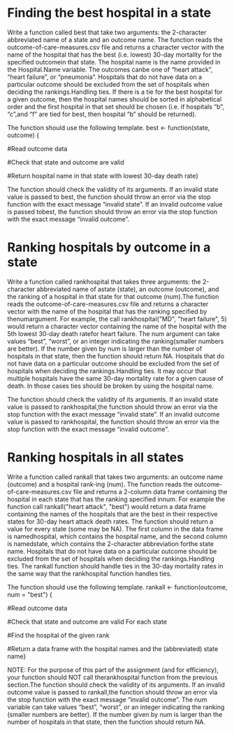 # Finding the best hospital in a state

Write a function called best that take two arguments:  the 2-character abbreviated name of a state and an outcome name.  The function reads the outcome-of-care-measures.csv file and returns a character vector with  the  name  of  the  hospital  that  has  the  best  (i.e.   lowest)  30-day  mortality  for  the  specified  outcomein that state.  The hospital name is the name provided in the Hospital.Name variable.  The outcomes canbe one of “heart attack”, “heart failure”, or “pneumonia”.  Hospitals that do not have data on a particular outcome should be excluded from the set of hospitals when deciding the rankings.Handling ties.  If there is a tie for the best hospital for a given outcome, then the hospital names should be sorted in alphabetical order and the first hospital in that set should be chosen (i.e.  if hospitals “b”, “c”,and “f” are tied for best, then hospital “b” should be returned).

The function should use the following template.
best <- function(state, outcome) {

#Read outcome data

#Check that state and outcome are valid

#Return hospital name in that state with lowest 30-day death rate}

The function should check the validity of its arguments. If an invalid state value is passed to best,  the function should throw an error via the stop function with the exact message “invalid state”.  If an invalid outcome value is passed tobest, the function should throw an error via the stop function with the exact message “invalid outcome”.



# Ranking hospitals by outcome in a state

Write a function called rankhospital that takes three arguments:  the 2-character abbreviated name of astate (state), an outcome (outcome), and the ranking of a hospital in that state for that outcome (num).The function reads the outcome-of-care-measures.csv file and returns a character vector with the name of the hospital that has the ranking specified by thenumargument.  For example, the call rankhospital("MD", "heart failure", 5) would return a character vector containing the name of the hospital with the 5th lowest 30-day death ratefor heart failure.  The num argument can take values “best”, “worst”,  or an integer indicating the ranking(smaller numbers are better).  If the number given by num is larger than the number of hospitals in that state, then the function should return NA. Hospitals that do not have data on a particular outcome should be excluded from the set of hospitals when deciding the rankings.Handling ties.  It may occur that multiple hospitals have the same 30-day mortality rate for a given cause of death.  In those cases ties should be broken by using the hospital name.

The function should check the validity of its arguments.  If an invalid state value is passed to rankhospital,the function should throw an error via the stop function with the exact message “invalid state”.  If an invalid outcome value is passed to rankhospital, the function should throw an error via the stop function with the exact message “invalid outcome”.



# Ranking hospitals in all states

Write a function called rankall that takes two arguments: an outcome name (outcome) and a hospital rank-ing (num).  The function reads the outcome-of-care-measures.csv file and returns a 2-column data frame containing the hospital in each state that has the ranking specified innum.  For example the function call rankall("heart attack", "best") would return a data frame containing the names of the hospitals that are the best in their respective states for 30-day heart attack death rates.  The function should return a value for every state (some may be NA). The first column in the data frame is namedhospital, which contains the hospital name, and the second column is namedstate, which contains the 2-character abbreviation forthe state name.  Hospitals that do not have data on a particular outcome should be excluded from the set of hospitals when deciding the rankings.Handling ties.  The rankall function should handle ties in the 30-day mortality rates in the same way that the rankhospital function handles ties. 

The function should use the following template.
rankall <- function(outcome, num = "best") {

#Read outcome data

#Check that state and outcome are valid For each state

#Find the hospital of the given rank

#Return a data frame with the hospital names and the (abbreviated) state name}
  
NOTE: For the purpose of this part of the assignment (and for efficiency), your function should NOT call therankhospital function from the previous section.The function should check the validity of its arguments.  If an invalid outcome value is passed to rankall,the function should throw an error via the stop function with the exact message “invalid outcome”.  The num variable can take values “best”, “worst”, or an integer indicating the ranking (smaller numbers are better). If the number given by num is larger than the number of hospitals in that state, then the function should return NA.
